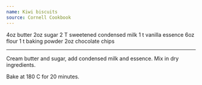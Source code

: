 ```yaml
---
name: Kiwi biscuits
source: Cornell Cookbook
---
```


4oz butter
2oz sugar
2 T sweetened condensed milk
1 t vanilla essence
6oz flour
1 t baking powder
2oz chocolate chips

---

Cream butter and sugar, add condensed milk and essence. Mix in dry ingredients.

Bake at 180 C for 20 minutes.

